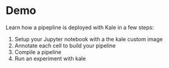# Demo

Learn how a pipepline is deployed with Kale in a few steps:

   1.  Setup your Jupyter notebook with a the kale custom image 
   2.  Annotate each cell to build your pipeline
   3.  Compile a pipeline
   4.  Run an experiment with kale
